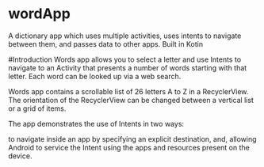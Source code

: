 # wordApp
A dictionary app which uses multiple activities, uses intents to navigate between them, and passes data to other apps. Built in Kotin

#Introduction
Words app allows you to select a letter and use Intents to navigate to an Activity that presents a number of words starting with that letter. Each word can be looked up via a web search.

Words app contains a scrollable list of 26 letters A to Z in a RecyclerView. The orientation of the RecyclerView can be changed between a vertical list or a grid of items.

The app demonstrates the use of Intents in two ways:

to navigate inside an app by specifying an explicit destination, and,
allowing Android to service the Intent using the apps and resources present on the device.


